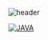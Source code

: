 ![header](https://capsule-render.vercel.app/api?type=waving&color=auto&height=300&section=header&text=capsule%20render&fontSize=90)





[![JAVA](https://img.shields.io/badge/Java-#007396?style=flat-square&logo=Javat&logoColor=white)](https://github.com/j2seon/Java)
